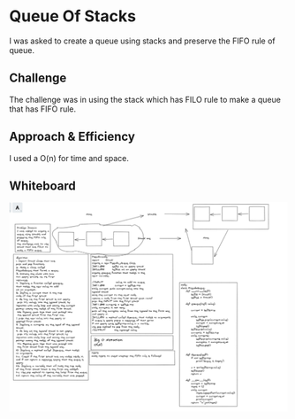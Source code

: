 # Queue Of Stacks

I was asked to create a queue using stacks and preserve the FIFO rule of queue.

## Challenge

The challenge was in using the stack which has FILO rule to make a queue that has FIFO rule.

## Approach & Efficiency

I used a O(n) for time and space.

## Whiteboard

![queue_of_stacks](/Assets/queue-of-s.png)
